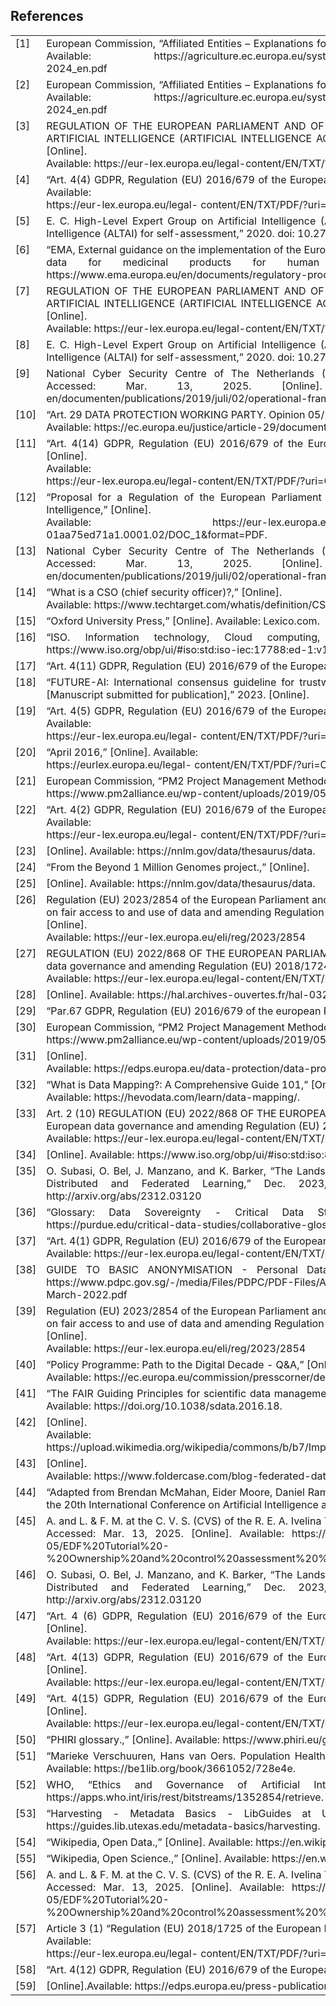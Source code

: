 <h2>References</h2>

<table style="width:100%; border-collapse:collapse;">
  <tr>
    <td style="width:5%; vertical-align:top;"><a id="ref-1">[1]</a></td>
    <td style="text-align: justify;">European Commission, “Affiliated Entities – Explanations for IMCAP 2024,” 2024. Accessed: Mar. 13, 2025. [Online]. Available: https://agriculture.ec.europa.eu/system/files/2023-10/affiliated-entities-explanations-imcap-2024_en.pdf </td>
  </tr>
  <tr>
    <td style="width:5%; vertical-align:top;"><a name="ref-2">[2]</a></td>
    <td style="text-align: justify;">European Commission, “Affiliated Entities – Explanations for IMCAP 2024,” 2024. Accessed: Mar. 13, 2025. [Online]. Available: https://agriculture.ec.europa.eu/system/files/2023-10/affiliated-entities-explanations-imcap-2024_en.pdf</td>
  </tr>
  <tr>
    <td style="width:5%; vertical-align:top;"><a name="ref-3">[3]</a></td>
    <td style="text-align: justify;">REGULATION OF THE EUROPEAN PARLIAMENT AND OF THE COUNCIL LAYING DOWN HARMONISED RULES ON ARTIFICIAL INTELLIGENCE (ARTIFICIAL INTELLIGENCE ACT) AND AMENDING CERTAIN UNION LEGISLATIVE ACTS [Online]. <br>Available: https://eur-lex.europa.eu/legal-content/EN/TXT/?uri=celex%3A52021PC0206</td>
  </tr>
  <tr>
    <td style="width:5%; vertical-align:top;"><a name="ref-4">[4]</a></td>
    <td style="text-align: justify;">“Art. 4(4) GDPR, Regulation (EU) 2016/679 of the European Parliament and of the Council,” 27 April 2016. [Online]. Available: <br>https://eur-lex.europa.eu/legal- content/EN/TXT/PDF/?uri=CELEX:32016R0679&from=es.</td>
  </tr>
  <tr>
    <td style="width:5%; vertical-align:top;"><a name="ref-5">[5]</a></td>
    <td style="text-align: justify;">E. C. High-Level Expert Group on Artificial Intelligence (AI HLEG), “The Assessment List for Trustworthy Artificial Intelligence (ALTAI) for self-assessment,” 2020. doi: 10.2759/002360.</td>
  </tr>
  <tr>
    <td style="width:5%; vertical-align:top;"><a name="ref-6">[6]</a></td>
    <td style="text-align: justify;">“EMA, External guidance on the implementation of the European Medicines Agency policy on the publication of clinical data for medicinal products for human use, October 2018.,” [Online]. Available: https://www.ema.europa.eu/en/documents/regulatory-procedural-guid.</td>
  </tr>
  <tr>
    <td style="width:5%; vertical-align:top;"><a name="ref-7">[7]</a></td>
    <td style="text-align: justify;">REGULATION OF THE EUROPEAN PARLIAMENT AND OF THE COUNCIL LAYING DOWN HARMONISED RULES ON ARTIFICIAL INTELLIGENCE (ARTIFICIAL INTELLIGENCE ACT) AND AMENDING CERTAIN UNION LEGISLATIVE ACTS [Online]. <br>Available: https://eur-lex.europa.eu/legal-content/EN/TXT/?uri=celex%3A52021PC0206</td>
  </tr>
  <tr>
    <td style="width:5%; vertical-align:top;"><a name="ref-8">[8]</a></td>
    <td style="text-align: justify;">E. C. High-Level Expert Group on Artificial Intelligence (AI HLEG), “The Assessment List for Trustworthy Artificial Intelligence (ALTAI) for self-assessment,” 2020. doi: 10.2759/002360.</td>
  </tr>
  <tr>
    <td style="width:5%; vertical-align:top;"><a name="ref-9">[9]</a></td>
    <td style="text-align: justify;">National Cyber Security Centre of The Netherlands (NCSC-NL), “Operational Framework NCSC-NL,” 2019. Accessed: Mar. 13, 2025. [Online]. Available: https://english.ncsc.nl/binaries/ncsc-en/documenten/publications/2019/juli/02/operational-framework-and-rfc2350/190321_Operational_framework.pdf</td>
  </tr>
  <tr>
    <td style="width:5%; vertical-align:top;"><a name="ref-10">[10]</a></td>
    <td style="text-align: justify;">“Art. 29 DATA PROTECTION WORKING PARTY. Opinion 05/2014 on Anonymisation Techniques.” [Online].<br>Available: https://ec.europa.eu/justice/article-29/documentation/opinion-recommendation/files/2014/wp216_en.pdf</td>
  </tr>
  <tr>
    <td style="width:5%; vertical-align:top;"><a name="ref-11">[11]</a></td>
    <td style="text-align: justify;">“Art. 4(14) GDPR, Regulation (EU) 2016/679 of the European Parliament and of the Council of 27 April 2016.,” [Online]. <br>Available:<br>https://eur-lex.europa.eu/legal-content/EN/TXT/PDF/?uri=CELEX:32016R0679&from=es.</td>
  </tr>
  <tr>
    <td style="width:5%; vertical-align:top;"><a name="ref-12">[12]</a></td>
    <td style="text-align: justify;">“Proposal for a Regulation of the European Parliament and Council laying down harmonised rules on Artificial Intelligence,” [Online]. <br>Available: https://eur-lex.europa.eu/resource.html?uri=cellar:e0649735-a372-11eb-9585- 01aa75ed71a1.0001.02/DOC_1&format=PDF.</td>
  </tr>
  <tr>
    <td style="width:5%; vertical-align:top;"><a name="ref-13">[13]</a></td>
    <td style="text-align: justify;">National Cyber Security Centre of The Netherlands (NCSC-NL), “Operational Framework NCSC-NL,” 2019. Accessed: Mar. 13, 2025. [Online]. Available: https://english.ncsc.nl/binaries/ncsc-en/documenten/publications/2019/juli/02/operational-framework-and-rfc2350/190321_Operational_framework.pdf</td>
  </tr>
  <tr>
    <td style="width:5%; vertical-align:top;"><a name="ref-14">[14]</a></td>
    <td style="text-align: justify;">“What is a CSO (chief security officer)?,” [Online]. <br>Available: https://www.techtarget.com/whatis/definition/CSO-Chief-Security-Officer.</td>
  </tr>
  <tr>
    <td style="width:5%; vertical-align:top;"><a name="ref-15">[15]</a></td>
    <td style="text-align: justify;">“Oxford University Press,” [Online]. Available: Lexico.com.</td>
  </tr>
  <tr>
    <td style="width:5%; vertical-align:top;"><a name="ref-16">[16]</a></td>
    <td style="text-align: justify;">“ISO. Information technology, Cloud computing, Overview and vocabulary.,” [Online]. Available: https://www.iso.org/obp/ui/#iso:std:iso-iec:17788:ed-1:v1:en.</td>
  </tr>
  <tr>
    <td style="width:5%; vertical-align:top;"><a name="ref-17">[17]</a></td>
    <td style="text-align: justify;">“Art. 4(11) GDPR, Regulation (EU) 2016/679 of the European Parliament and of the Council of 27,” [Online].</td>
  </tr>
  <tr>
    <td style="width:5%; vertical-align:top;"><a name="ref-18">[18]</a></td>
    <td style="text-align: justify;">“FUTURE-AI: International consensus guideline for trustworthy and deployable artificial intelligence in healthcare. [Manuscript submitted for publication],” 2023. [Online].</td>
  </tr>
  <tr>
    <td style="width:5%; vertical-align:top;"><a name="ref-19">[19]</a></td>
    <td style="text-align: justify;">“Art. 4(5) GDPR, Regulation (EU) 2016/679 of the European Parliament and of the Council,” 27 April 2016. [Online]. Available: <br>https://eur-lex.europa.eu/legal- content/EN/TXT/PDF/?uri=CELEX:32016R0679&from=es.</td>
  </tr>
  <tr>
    <td style="width:5%; vertical-align:top;"><a name="ref-20">[20]</a></td>
    <td style="text-align: justify;">“April 2016,” [Online]. Available: <br>https://eurlex.europa.eu/legal- content/EN/TXT/PDF/?uri=CELEX:32016R0679&from=es .</td>
  </tr>
  <tr>
    <td style="width:5%; vertical-align:top;"><a name="ref-21">[21]</a></td>
    <td style="text-align: justify;">European Commission, “PM2 Project Management Methodology,” 2019. Accessed: Mar. 13, 2025. [Online]. Available: https://www.pm2alliance.eu/wp-content/uploads/2019/05/PM%C2%B2-project-management-methodology.pdf</td>
  </tr>
  <tr>
    <td style="width:5%; vertical-align:top;"><a name="ref-22">[22]</a></td>
    <td style="text-align: justify;">“Art. 4(2) GDPR, Regulation (EU) 2016/679 of the European Parliament and of the Council.,” 27 April 2016. [Online]. Available: <br>https://eur-lex.europa.eu/legal- content/EN/TXT/PDF/?uri=CELEX:32016R0679&from=es.</td>
  </tr>
  <tr>
    <td style="width:5%; vertical-align:top;"><a name="ref-23">[23]</a></td>
    <td style="text-align: justify;">[Online]. Available: https://nnlm.gov/data/thesaurus/data.</td>
  </tr>
  <tr>
    <td style="width:5%; vertical-align:top;"><a name="ref-24">[24]</a></td>
    <td style="text-align: justify;">“From the Beyond 1 Million Genomes project.,” [Online].</td>
  </tr>
  <tr>
    <td style="width:5%; vertical-align:top;"><a name="ref-25">[25]</a></td>
    <td style="text-align: justify;">[Online]. Available: https://nnlm.gov/data/thesaurus/data.</td>
  </tr>
  <tr>
    <td style="width:5%; vertical-align:top;"><a name="ref-26">[26]</a></td>
    <td style="text-align: justify;">Regulation (EU) 2023/2854 of the European Parliament and of the Council of 13 December 2023 on harmonised rules on fair access to and use of data and amending Regulation (EU) 2017/2394 and Directive (EU) 2020/1828 (Data Act) [Online]. <br>Available: https://eur-lex.europa.eu/eli/reg/2023/2854</td>
  </tr>
  <tr>
    <td style="width:5%; vertical-align:top;"><a name="ref-27">[27]</a></td>
    <td style="text-align: justify;">REGULATION (EU) 2022/868 OF THE EUROPEAN PARLIAMENT AND OF THE COUNCIL of 30 May 2022 on European data governance and amending Regulation (EU) 2018/1724 (Data Governance Act) [Online]. <br>Available: https://eur-lex.europa.eu/legal-content/EN/TXT/HTML/?uri=CELEX:32022R0868</td>
  </tr>
  <tr>
    <td style="width:5%; vertical-align:top;"><a name="ref-28">[28]</a></td>
    <td style="text-align: justify;">[Online]. Available: https://hal.archives-ouvertes.fr/hal-03226010.</td>
  </tr>
  <tr>
    <td style="width:5%; vertical-align:top;"><a name="ref-29">[29]</a></td>
    <td style="text-align: justify;">“Par.67 GDPR, Regulation (EU) 2016/679 of the european Parliament and of the Council of 27,”</td>
  </tr>
  <tr>
    <td style="width:5%; vertical-align:top;"><a name="ref-30">[30]</a></td>
    <td style="text-align: justify;">European Commission, “PM2 Project Management Methodology,” 2019. Accessed: Mar. 13, 2025. [Online]. Available: https://www.pm2alliance.eu/wp-content/uploads/2019/05/PM%C2%B2-project-management-methodology.pdf</td>
  </tr>
  <tr>
    <td style="width:5%; vertical-align:top;"><a name="ref-31">[31]</a></td>
    <td style="text-align: justify;">[Online]. <br>Available: https://edps.europa.eu/data-protection/data-protection/glossary/d_en#data_quality.</td>
  </tr>
  <tr>
    <td style="width:5%; vertical-align:top;"><a name="ref-32">[32]</a></td>
    <td style="text-align: justify;">“What is Data Mapping?: A Comprehensive Guide 101,” [Online]. <br>Available: https://hevodata.com/learn/data-mapping/.</td>
  </tr>
  <tr>
    <td style="width:5%; vertical-align:top;"><a name="ref-33">[33]</a></td>
    <td style="text-align: justify;">Art. 2 (10) REGULATION (EU) 2022/868 OF THE EUROPEAN PARLIAMENT AND OF THE COUNCIL of 30 May 2022 on European data governance and amending Regulation (EU) 2018/1724 (Data Governance Act) [Online]. <br>Available: https://eur-lex.europa.eu/legal-content/EN/TXT/HTML/?uri=CELEX:32022R0868</td>
  </tr>
  <tr>
    <td style="width:5%; vertical-align:top;"><a name="ref-34">[34]</a></td>
    <td style="text-align: justify;">[Online]. Available: https://www.iso.org/obp/ui/#iso:std:iso:8000:-2:ed-4:v1:en.</td>
  </tr>
  <tr>
    <td style="width:5%; vertical-align:top;"><a name="ref-35">[35]</a></td>
    <td style="text-align: justify;">O. Subasi, O. Bel, J. Manzano, and K. Barker, “The Landscape of Modern Machine Learning: A Review of Machine, Distributed and Federated Learning,” Dec. 2023, Accessed: Mar. 13, 2025. [Online]. Available: http://arxiv.org/abs/2312.03120</td>
  </tr>
  <tr>
    <td style="width:5%; vertical-align:top;"><a name="ref-36">[36]</a></td>
    <td style="text-align: justify;">“Glossary: Data Sovereignty - Critical Data Studies - Purdue University.,” [Online]. Available: https://purdue.edu/critical-data-studies/collaborative-glossary/data-sovereignty.php.</td>
  </tr>
  <tr>
    <td style="width:5%; vertical-align:top;"><a name="ref-37">[37]</a></td>
    <td style="text-align: justify;">“Art. 4(1) GDPR, Regulation (EU) 2016/679 of the European Parliament and of the Council of 27 April 2016.,” [Online]. <br>Available: https://eur-lex.europa.eu/legal-content/EN/TXT/PDF/?uri=CELEX:32016R0679&from=es.</td>
  </tr>
  <tr>
    <td style="width:5%; vertical-align:top;"><a name="ref-38">[38]</a></td>
    <td style="text-align: justify;">GUIDE TO BASIC ANONYMISATION - Personal Data Protection Commission Singapore Online. Available: https://www.pdpc.gov.sg/-/media/Files/PDPC/PDF-Files/Advisory-Guidelines/Guide-to-Basic-Anonymisation-31-March-2022.pdf</td>
  </tr>
  <tr>
    <td style="width:5%; vertical-align:top;"><a name="ref-39">[39]</a></td>
    <td style="text-align: justify;">Regulation (EU) 2023/2854 of the European Parliament and of the Council of 13 December 2023 on harmonised rules on fair access to and use of data and amending Regulation (EU) 2017/2394 and Directive (EU) 2020/1828 (Data Act) [Online]. <br>Available: https://eur-lex.europa.eu/eli/reg/2023/2854</td>
  </tr>
  <tr>
    <td style="width:5%; vertical-align:top;"><a name="ref-40">[40]</a></td>
    <td style="text-align: justify;">“Policy Programme: Path to the Digital Decade - Q&A,” [Online]. <br>Available: https://ec.europa.eu/commission/presscorner/detail/en/qanda_21_4631.</td>
  </tr>
  <tr>
    <td style="width:5%; vertical-align:top;"><a name="ref-41">[41]</a></td>
    <td style="text-align: justify;">“The FAIR Guiding Principles for scientific data management and stewardship. Sci Data 3, 160018.,” 2016. [Online]. Available: https://doi.org/10.1038/sdata.2016.18.</td>
  </tr>
  <tr>
    <td style="width:5%; vertical-align:top;"><a name="ref-42">[42]</a></td>
    <td style="text-align: justify;">[Online]. <br>Available: https://upload.wikimedia.org/wikipedia/commons/b/b7/Implementing_FAIR_Data_Principles_The_Role_of_Libraries.pdf.</td>
  </tr>
  <tr>
    <td style="width:5%; vertical-align:top;"><a name="ref-43">[43]</a></td>
    <td style="text-align: justify;">[Online]. <br>Available: https://www.foldercase.com/blog-federated-data-analysis-how-to-get-started.php.</td>
  </tr>
  <tr>
    <td style="width:5%; vertical-align:top;"><a name="ref-44">[44]</a></td>
    <td style="text-align: justify;">“Adapted from Brendan McMahan, Eider Moore, Daniel Ramage, Seth Hampson, Blaise Aguera y Arcas Proceedings of the 20th International Conference on Artificial Intelligence and Statistics, PMLR 54:1273-1282, 2017.,” [Online].</td>
  </tr>
  <tr>
    <td style="width:5%; vertical-align:top;"><a name="ref-45">[45]</a></td>
    <td style="text-align: justify;">A. and L. & F. M. at the C. V. S. (CVS) of the R. E. A. Ivelina Tsocheva, “Ownership Control Assessment Tutorial,” 2023. Accessed: Mar. 13, 2025. [Online]. Available: https://defence-industry-space.ec.europa.eu/system/files/2024-05/EDF%20Tutorial%20-%20Ownership%20and%20control%20assessment%20%28Info%20Days%202023%29.pdf</td>
  </tr>
  <tr>
    <td style="width:5%; vertical-align:top;"><a name="ref-46">[46]</a></td>
    <td style="text-align: justify;">O. Subasi, O. Bel, J. Manzano, and K. Barker, “The Landscape of Modern Machine Learning: A Review of Machine, Distributed and Federated Learning,” Dec. 2023, Accessed: Mar. 13, 2025. [Online]. Available: http://arxiv.org/abs/2312.03120</td>
  </tr>
  <tr>
    <td style="width:5%; vertical-align:top;"><a name="ref-47">[47]</a></td>
    <td style="text-align: justify;">“Art. 4 (6) GDPR, Regulation (EU) 2016/679 of the European Parliament and of the Council of 27 April 2016.,” [Online]. <br>Available: https://eur-lex.europa.eu/legal-content/EN/TXT/PDF/?uri=CELEX:32016R0679&from=es.</td>
  </tr>
  <tr>
    <td style="width:5%; vertical-align:top;"><a name="ref-48">[48]</a></td>
    <td style="text-align: justify;">“Art. 4(13) GDPR, Regulation (EU) 2016/679 of the European Parliament and of the Council of 27 April 2016.,” [Online]. <br>Available: https://eur-lex.europa.eu/legal-content/EN/TXT/PDF/?uri=CELEX:32016R0679&from=es.</td>
  </tr>
  <tr>
    <td style="width:5%; vertical-align:top;"><a name="ref-49">[49]</a></td>
    <td style="text-align: justify;">“Art. 4(15) GDPR, Regulation (EU) 2016/679 of the European Parliament and of the Council of 27 April 2016.,” [Online]. <br>Available: https://eur-lex.europa.eu/legal-content/EN/TXT/PDF/?uri=CELEX:32016R0679&from=es.</td>
  </tr>
  <tr>
    <td style="width:5%; vertical-align:top;"><a name="ref-50">[50]</a></td>
    <td style="text-align: justify;">“PHIRI glossary.,” [Online]. Available: https://www.phiri.eu/glossary.</td>
  </tr>
  <tr>
    <td style="width:5%; vertical-align:top;"><a name="ref-51">[51]</a></td>
    <td style="text-align: justify;">“Marieke Verschuuren, Hans van Oers. Population Health Monitoring: Climbing the Information Pyramid.,” [Online]. Available: https://be1lib.org/book/3661052/728e4e.</td>
  </tr>
  <tr>
    <td style="width:5%; vertical-align:top;"><a name="ref-52">[52]</a></td>
    <td style="text-align: justify;">WHO, “Ethics and Governance of Artificial Intelligence for Health.,” 2021. [Online]. Available: https://apps.who.int/iris/rest/bitstreams/1352854/retrieve.</td>
  </tr>
  <tr>
    <td style="width:5%; vertical-align:top;"><a name="ref-53">[53]</a></td>
    <td style="text-align: justify;">“Harvesting - Metadata Basics - LibGuides at University of Texas at Austin.,” [Online]. Available: https://guides.lib.utexas.edu/metadata-basics/harvesting.</td>
  </tr>
  <tr>
    <td style="width:5%; vertical-align:top;"><a name="ref-54">[54]</a></td>
    <td style="text-align: justify;">“Wikipedia, Open Data.,” [Online]. Available: https://en.wikipedia.org/wiki/Open_data.</td>
  </tr>
  <tr>
    <td style="width:5%; vertical-align:top;"><a name="ref-55">[55]</a></td>
    <td style="text-align: justify;">“Wikipedia, Open Science.,” [Online]. Available: https://en.wikipedia.org/wiki/Open_science.</td>
  </tr>
  <tr>
    <td style="width:5%; vertical-align:top;"><a name="ref-56">[56]</a></td>
    <td style="text-align: justify;">A. and L. & F. M. at the C. V. S. (CVS) of the R. E. A. Ivelina Tsocheva, “Ownership Control Assessment Tutorial,” 2023. Accessed: Mar. 13, 2025. [Online]. Available: https://defence-industry-space.ec.europa.eu/system/files/2024-05/EDF%20Tutorial%20-%20Ownership%20and%20control%20assessment%20%28Info%20Days%202023%29.pdf</td>
  </tr>
  <tr>
    <td style="width:5%; vertical-align:top;"><a name="ref-57">[57]</a></td>
    <td style="text-align: justify;">Article 3 (1) “Regulation (EU) 2018/1725 of the European Parliament and of the Council.,” 23 October 2018. [Online]. Available: <br>https://eur-lex.europa.eu/legal- content/EN/TXT/PDF/?uri=CELEX:32018R1725&from=EN.</td>
  </tr>
  <tr>
    <td style="width:5%; vertical-align:top;"><a name="ref-58">[58]</a></td>
    <td style="text-align: justify;">“Art. 4(12) GDPR, Regulation (EU) 2016/679 of the European,” [Online].</td>
  </tr>
  <tr>
    <td style="width:5%; vertical-align:top;"><a id="ref-59">[59]</a></td>
    <td style="text-align: justify;">[Online].Available: https://edps.europa.eu/press-publications/publications/techsonar/synthetic-data_en.</td>
  </tr>
</table>
